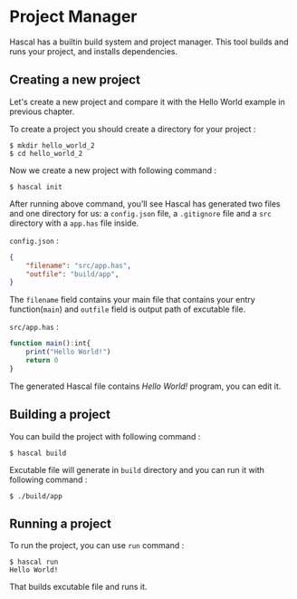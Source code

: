 # Project Manager
Hascal has a builtin build system and project manager. This tool builds and runs your project, and installs dependencies.

## Creating a new project
Let's create a new project and compare it with the Hello World example in previous chapter.

To create a project you should create a directory for your project :
```
$ mkdir hello_world_2
$ cd hello_world_2
```

Now we create a new project with following command :
```
$ hascal init
```

After running above command, you’ll see Hascal has generated two files and one directory for us: a `config.json` file, a `.gitignore` file and a `src` directory with a `app.has` file inside.

`config.json` :
```json
{
	"filename": "src/app.has", 
	"outfile": "build/app", 
}
```

The `filename` field contains your main file that contains your entry function(`main`) and `outfile` field is output path of excutable file.

`src/app.has` :
```typescript
function main():int{
	print("Hello World!")
	return 0
}
```

The generated Hascal file contains *Hello World!* program, you can edit it.

## Building a project
You can build the project with following command :
```
$ hascal build
```

Excutable file will generate in `build` directory and you can run it with following command :
```
$ ./build/app
```

## Running a project
To run the project, you can use `run` command :
```
$ hascal run
Hello World!
```

That builds excutable file and runs it.